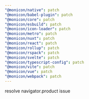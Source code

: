 ```yaml
---
"@monicon/native": patch
"@monicon/babel-plugin": patch
"@monicon/core": patch
"@monicon/esbuild": patch
"@monicon/icon-loader": patch
"@monicon/metro": patch
"@monicon/nuxt": patch
"@monicon/react": patch
"@monicon/rollup": patch
"@monicon/rspack": patch
"@monicon/svelte": patch
"@monicon/typescript-config": patch
"@monicon/vite": patch
"@monicon/vue": patch
"@monicon/webpack": patch
---
```


resolve navigator.product issue
